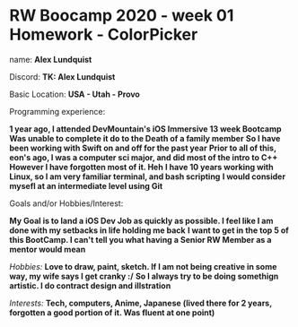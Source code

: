 # RW Boocamp 2020 - week 01 Homework - ColorPicker

name: **Alex Lundquist**

Discord: **TK: Alex Lundquist**

Basic Location: **USA - Utah - Provo**


Programming experience:

**1 year ago, I attended DevMountain's iOS Immersive 13 week Bootcamp**
**Was unable to complete it do to the Death of a family member**
**So I have been working with Swift on and off for the past year**
**Prior to all of this, eon's ago, I was a computer sci major, and did most of the intro to C++**
**However I have forgotten most of it. Heh**
**I have 10 years working with Linux, so I am very familiar terminal, and bash scripting**
**I would consider mysefl at an intermediate level using Git**
	
Goals and/or Hobbies/Interest:

**My Goal is to land a iOS Dev Job as quickly as possible. I feel like I am done with my setbacks in life holding me back**
**I want to get in the top 5 of this BootCamp. I can't tell you what having a Senior RW Member as a mentor would mean**

_Hobbies:_ **Love to draw, paint, sketch. If I am not being creative in some way, my wife says I get cranky :/**
	**So I always try to be doing somethign artistic. I do contract design and illstration**
	
_Interests:_ **Tech, computers, Anime, Japanese (lived there for 2 years, forgotten a good portion of it. Was fluent at one point)**

